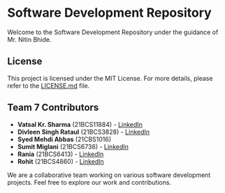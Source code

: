 # Software Development Repository

Welcome to the Software Development Repository under the guidance of Mr. Nitin Bhide.

## License
This project is licensed under the MIT License. For more details, please refer to the [LICENSE.md](LICENSE.md) file.

## Team 7 Contributors

- **Vatsal Kr. Sharma** (21BCS11884) - [LinkedIn](http://www.linkedin.com/in/vatsalkrsharma)
- **Divleen Singh Rataul** (21BCS3828) - [LinkedIn](https://www.linkedin.com/in/divleen-singh-rataul-422b8721a/)
- **Syed Mehdi Abbas** (21CBS1016) 
- **Sumit Miglani** (21BCS6738) - [LinkedIn](https://www.linkedin.com/in/sumit-miglani-2505-cu/)
- **Rania** (21BCS6413) - [LinkedIn](https://www.linkedin.com/in/rania-syed)
- **Rohit** (21BCS4860) - [LinkedIn](https://www.linkedin.com/in/rohit--kumar-/)

We are a collaborative team working on various software development projects. Feel free to explore our work and contributions.
